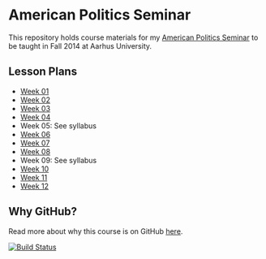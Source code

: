 # American Politics Seminar #

This repository holds course materials for my [American Politics Seminar](http://thomasleeper.com/ampolcourse) to be taught in Fall 2014 at Aarhus University.

## Lesson Plans ##

 - [Week 01](Lessons/Week1.md)
 - [Week 02](Lessons/Week2.md)
 - [Week 03](Lessons/Week3.md)
 - [Week 04](Lessons/Week4.md)
 - Week 05: See syllabus
 - [Week 06](Lessons/Week6.md)
 - [Week 07](Lessons/Week7.md)
 - [Week 08](Lessons/Week8.md)
 - Week 09: See syllabus
 - [Week 10](Lessons/Week10.md)
 - [Week 11](Lessons/Week11.md)
 - [Week 12](Lessons/Week12.md)

## Why GitHub? ##

Read more about why this course is on GitHub [here](fork.md).

[![Build Status](https://travis-ci.org/leeper/ampolcourse.png?branch=gh-pages)](https://travis-ci.org/leeper/ampolcourse)
